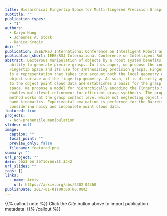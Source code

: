 ```yaml
---
title: Hierarchical Fingertip Space for Multi-fingered Precision Grasping
subtitle: ""
publication_types:
  - "1"
authors:
  - Kaiyu Hang
  - Johannes A. Stork
  - Danica Kragic
doi: ""
publication: IEEE/RSJ International Conference on Intelligent Robots and Systems (IROS)
publication_short: IEEE/RSJ International Conference on Intelligent Robots and Systems (IROS)
abstract: Dexterous manipulation of objects by a robot system benefits from the
  ability to generate precise grasps. In this paper, we propose the concept of
  Fingertip Space and its use for synthesizing precision grasps. Fingertip Space
  is a representation that takes into account both the local geometry of the
  object surface and the fingertip geometry. As such, it is directly applicable
  to the object point cloud data and establishes a basis for the grasp search
  space. We propose a model for hierarchically encoding the Fingertip Space that
  enables multilevel refinement for efficient grasp synthesis. The proposed
  method works at the grasp contact level while not neglecting object shape or
  hand kinematics. Experimental evaluation is performed for the Barrett hand,
  considering noisy and incomplete point cloud data.
featured: true
projects:
  - Non-prehensile manipulation
slides: null
image:
  caption: ""
  focal_point: ""
  preview_only: false
  filename: featured.png
summary: ""
url_project: ""
date: 2023-06-30T19:00:55.324Z
url_slides: ""
tags: []
links:
  - name: Arxiv
    url: https://arxiv.org/abs/2302.04360
publishDate: 2017-01-01T00:00:00.000Z
---
```


{{% callout note %}}
Click the _Cite_ button above to import publication metadata.
{{% /callout %}}


